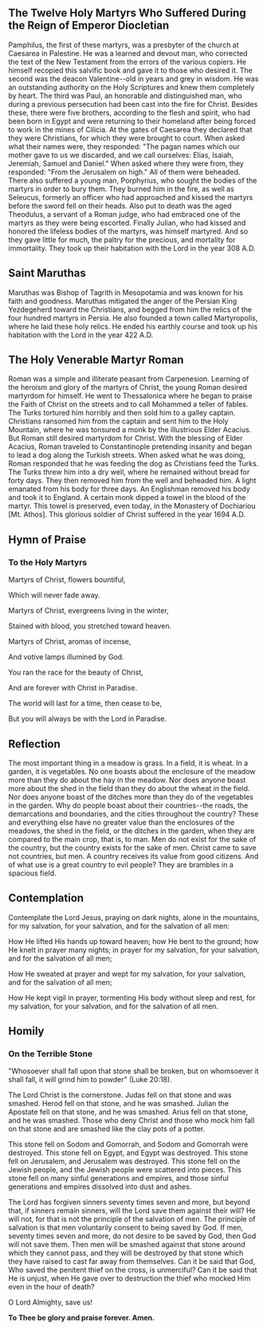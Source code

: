 ## The Twelve Holy Martyrs Who Suffered During the Reign of Emperor Diocletian

Pamphilus, the first of these martyrs, was a presbyter of the church at Caesarea in Palestine. He was a learned and devout man, who corrected the text of the New Testament from the errors of the various copiers. He himself recopied this salvific book and gave it to those who desired it. The second was the deacon Valentine--old in years and grey in wisdom. He was an outstanding authority on the Holy Scriptures and knew them completely by heart. The third was Paul, an honorable and distinguished man, who during a previous persecution had been cast into the fire for Christ. Besides these, there were five brothers, according to the flesh and spirit, who had been born in Egypt and were returning to their homeland after being forced to work in the mines of Cilicia. At the gates of Caesarea they declared that they were Christians, for which they were brought to court. When asked what their names were, they responded: "The pagan names which our mother gave to us we discarded, and we call ourselves: Elias, Isaiah, Jeremiah, Samuel and Daniel." When asked where they were from, they responded: "From the Jerusalem on high." All of them were beheaded. There also suffered a young man, Porphyrius, who sought the bodies of the martyrs in order to bury them. They burned him in the fire, as well as Seleucus, formerly an officer who had approached and kissed the martyrs before the sword fell on their heads. Also put to death was the aged Theodulus, a servant of a Roman judge, who had embraced one of the martyrs as they were being escorted. Finally Julian, who had kissed and honored the lifeless bodies of the martyrs, was himself martyred. And so they gave little for much, the paltry for the precious, and mortality for immortality. They took up their habitation with the Lord in the year 308 A.D.

## Saint Maruthas

Maruthas was Bishop of Tagrith in Mesopotamia and was known for his faith and goodness. Maruthas mitigated the anger of the Persian King Yezdegeherd toward the Christians, and begged from him the relics of the four hundred martyrs in Persia. He also founded a town called Martyropolis, where he laid these holy relics. He ended his earthly course and took up his habitation with the Lord in the year 422 A.D.

## The Holy Venerable Martyr Roman

Roman was a simple and illiterate peasant from Carpenesion. Learning of the heroism and glory of the martyrs of Christ, the young Roman desired martyrdom for himself. He went to Thessalonica where he began to praise the Faith of Christ on the streets and to call Mohammed a teller of fables. The Turks tortured him horribly and then sold him to a galley captain. Christians ransomed him from the captain and sent him to the Holy Mountain, where he was tonsured a monk by the illustrious Elder Acacius. But Roman still desired martyrdom for Christ. With the blessing of Elder Acacius, Roman traveled to Constantinople pretending insanity and began to lead a dog along the Turkish streets. When asked what he was doing, Roman responded that he was feeding the dog as Christians feed the Turks. The Turks threw him into a dry well, where he remained without bread for forty days. They then removed him from the well and beheaded him. A light emanated from his body for three days. An Englishman removed his body and took it to England. A certain monk dipped a towel in the blood of the martyr. This towel is preserved, even today, in the Monastery of Dochiariou [Mt. Athos]. This glorious soldier of Christ suffered in the year 1694 A.D.

## Hymn of Praise

### To the Holy Martyrs

Martyrs of Christ, flowers bountiful,

Which will never fade away.

Martyrs of Christ, evergreens living in the winter,

Stained with blood, you stretched toward heaven.

Martyrs of Christ, aromas of incense,

And votive lamps illumined by God.

You ran the race for the beauty of Christ,

And are forever with Christ in Paradise.

The world will last for a time, then cease to be,

But you will always be with the Lord in Paradise.

## Reflection

The most important thing in a meadow is grass. In a field, it is wheat. In a garden, it is vegetables. No one boasts about the enclosure of the meadow more than they do about the hay in the meadow. Nor does anyone boast more about the shed in the field than they do about the wheat in the field. Nor does anyone boast of the ditches more than they do of the vegetables in the garden. Why do people boast about their countries--the roads, the demarcations and boundaries, and the cities throughout the country? These and everything else have no greater value than the enclosures of the meadows, the shed in the field, or the ditches in the garden, when they are compared to the main crop, that is, to man. Men do not exist for the sake of the country, but the country exists for the sake of men. Christ came to save not countries, but men. A country receives its value from good citizens. And of what use is a great country to evil people? They are brambles in a spacious field.

## Contemplation

Contemplate the Lord Jesus, praying on dark nights, alone in the mountains, for my salvation, for your salvation, and for the salvation of all men:

How He lifted His hands up toward heaven; how He bent to the ground; how He knelt in prayer many nights; in prayer for my salvation, for your salvation, and for the salvation of all men;

How He sweated at prayer and wept for my salvation, for your salvation, and for the salvation of all men;

How He kept vigil in prayer, tormenting His body without sleep and rest, for my salvation, for your salvation, and for the salvation of all men.

## Homily

### On the Terrible Stone

"Whosoever shall fall upon that stone shall be broken, but on whomsoever it shall fall, it will grind him to powder" (Luke 20:18).

The Lord Christ is the cornerstone. Judas fell on that stone and was smashed. Herod fell on that stone, and he was smashed. Julian the Apostate fell on that stone, and he was smashed. Arius fell on that stone, and he was smashed. Those who deny Christ and those who mock him fall on that stone and are smashed like the clay pots of a potter.

This stone fell on Sodom and Gomorrah, and Sodom and Gomorrah were destroyed. This stone fell on Egypt, and Egypt was destroyed. This stone fell on Jerusalem, and Jerusalem was destroyed. This stone fell on the Jewish people, and the Jewish people were scattered into pieces. This stone fell on many sinful generations and empires, and those sinful generations and empires dissolved into dust and ashes.

The Lord has forgiven sinners seventy times seven and more, but beyond that, if sinners remain sinners, will the Lord save them against their will? He will not, for that is not the principle of the salvation of men. The principle of salvation is that men voluntarily consent to being saved by God. If men, seventy times seven and more, do not desire to be saved by God, then God will not save them. Then men will be smashed against that stone around which they cannot pass, and they will be destroyed by that stone which they have raised to cast far away from themselves. Can it be said that God, Who saved the penitent thief on the cross, is unmerciful? Can it be said that He is unjust, when He gave over to destruction the thief who mocked Him even in the hour of death?

O Lord Almighty, save us!

**To Thee be glory and praise forever. Amen.**
